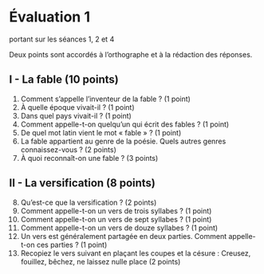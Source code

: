 # Évaluation 1
portant sur les séances 1, 2 et 4

Deux points sont accordés à l’orthographe et à la rédaction des réponses.

## I - La fable (10 points)

1. Comment s’appelle l’inventeur de la fable ? (1 point)
2. À quelle époque vivait-il ? (1 point)
3. Dans quel pays vivait-il ? (1 point)
4. Comment appelle-t-on quelqu’un qui écrit des fables ? (1 point)
5. De quel mot latin vient le mot « fable » ? (1 point)
6. La fable appartient au genre de la poésie. Quels autres genres connaissez-vous ? (2 points)
7. À quoi reconnaît-on une fable ? (3 points)

## II - La versification (8 points)

8. Qu’est-ce que la versification ? (2 points)
9. Comment appelle-t-on un vers de trois syllabes ? (1 point)
10. Comment appelle-t-on un vers de sept syllabes ? (1 point)
11. Comment appelle-t-on un vers de douze syllabes ? (1 point)
12. Un vers est généralement partagée en deux parties. Comment appelle-t-on ces parties ? (1 point)
13. Recopiez le vers suivant en plaçant les coupes et la césure :
	Creusez, fouillez, bêchez, ne laissez nulle place (2 points)



